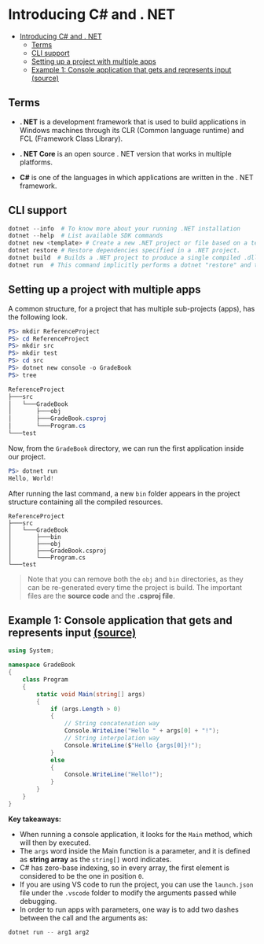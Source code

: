 # Introducing C# and . NET
- [Introducing C# and . NET](#introducing-c-and--net)
  - [Terms](#terms)
  - [CLI support](#cli-support)
  - [Setting up a project with multiple apps](#setting-up-a-project-with-multiple-apps)
  - [Example 1: Console application that gets and represents input (source)](#example-1-console-application-that-gets-and-represents-input-source)

## Terms

* **. NET** is a development framework that is used to build applications in Windows machines through its CLR (Common language runtime) and FCL (Framework Class Library).

* **. NET Core** is an open source . NET version that works in multiple platforms.

* **C#** is one of the languages in which applications are written in the . NET framework.

## CLI support

```powershell
dotnet --info  # To know more about your running .NET installation
dotnet --help  # List available SDK commands
dotnet new <template> # Create a new .NET project or file based on a template
dotnet restore # Restore dependencies specified in a .NET project.
dotnet build  # Builds a .NET project to produce a single compiled .dll binary file (assembly) that the computer is able to execute efficiently
dotnet run  # This command implicitly performs a dotnet "restore" and then a "build"
```

## Setting up a project with multiple apps

A common structure, for a project that has multiple sub-projects (apps), has the following look.

```powershell
PS> mkdir ReferenceProject
PS> cd ReferenceProject
PS> mkdir src
PS> mkdir test
PS> cd src
PS> dotnet new console -o GradeBook
PS> tree

ReferenceProject
├───src
│   └───GradeBook
│       ├───obj
│       ├───GradeBook.csproj
│       └───Program.cs
└───test
```   

Now, from the `GradeBook` directory, we can run the first application inside our project.

```powershell
PS> dotnet run
Hello, World!
```

After running the last command, a new `bin` folder appears in the project structure containing all the compiled resources.

```
ReferenceProject
├───src
│   └───GradeBook
│       ├───bin
│       ├───obj
│       ├───GradeBook.csproj
│       └───Program.cs
└───test
```
> Note that you can remove both the `obj` and `bin` directories, as they can be re-generated every time the project is build. The important files are the **source code** and the **.csproj file**.

## Example 1: Console application that gets and represents input [(source)](examples/01_console_input.cs)

```cs
using System;

namespace GradeBook
{
    class Program
    {
        static void Main(string[] args)
        {
            if (args.Length > 0)
            {
                // String concatenation way
                Console.WriteLine("Hello " + args[0] + "!");
                // String interpolation way
                Console.WriteLine($"Hello {args[0]}!");
            }
            else
            {
                Console.WriteLine("Hello!");
            }
        }
    }
}
```

**Key takeaways:**
* When running a console application, it looks for the `Main` method, which will then by executed.
* The `args` word inside the Main function is a parameter, and it is defined as **string array** as the `string[]` word indicates.
* C# has zero-base indexing, so in every array, the first element is considered to be the one in position `0`.
* If you are using VS code to run the project, you can use the `launch.json` file under the `.vscode` folder to modify the arguments passed while debugging.
* In order to run apps with parameters, one way is to add two dashes between the call and the arguments as:

```powershell
dotnet run -- arg1 arg2
```
